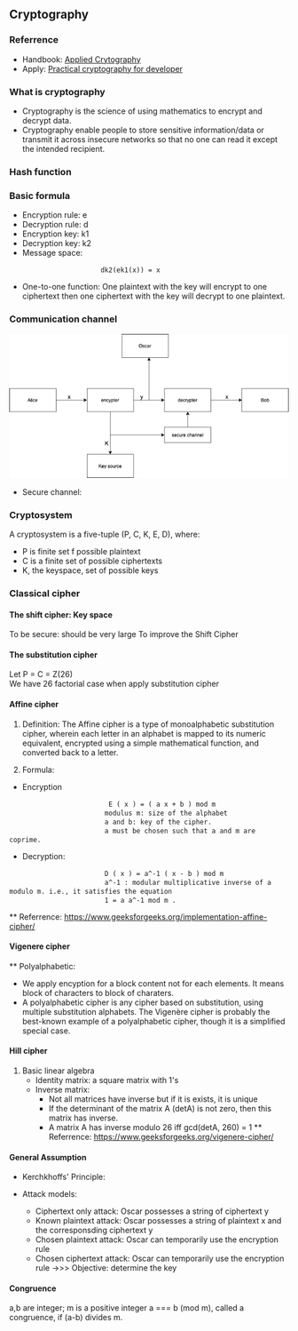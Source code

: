 ## Cryptography

### Referrence 
- Handbook: [Applied Crytography](http://cacr.uwaterloo.ca/hac/)
- Apply: [Practical cryptography for developer](https://cryptobook.nakov.com/)

### What is cryptography
- Cryptography is the science of using mathematics to encrypt and decrypt data.
- Cryptography enable people to store sensitive information/data or transmit it across insecure networks so that
no one can read it except the intended recipient.
  
### Hash function



### Basic formula
- Encryption rule: e
- Decryption rule: d
- Encryption key: k1
- Decryption key: k2
- Message space:
```
                       dk2(ek1(x)) = x
```

- One-to-one function: One plaintext with the key will encrypt to one ciphertext then one 
ciphertext with the key will decrypt to one plaintext.

### Communication channel
![image info](./encrypt_flow.png)

- Secure channel:

### Cryptosystem
A cryptosystem is a five-tuple (P, C, K, E, D), where:
- P is finite set f possible plaintext
- C is a finite set of possible ciphertexts
- K, the keyspace, set of possible keys


### Classical cipher 
#### The shift cipher: Key space
To be secure: should be very large
To improve the Shift Cipher 

#### The substitution cipher
Let P = C = Z(26) \
We have 26 factorial case when apply substitution cipher

#### Affine cipher
1. Definition: 
The Affine cipher is a type of monoalphabetic substitution cipher, wherein each letter in an alphabet is mapped to its numeric equivalent, encrypted using a simple mathematical function, and converted back to a letter.

2. Formula:
- Encryption

```
                         E ( x ) = ( a x + b ) mod m 
                        modulus m: size of the alphabet
                        a and b: key of the cipher.
                        a must be chosen such that a and m are coprime.
```
- Decryption:
```
                        D ( x ) = a^-1 ( x - b ) mod m
                        a^-1 : modular multiplicative inverse of a modulo m. i.e., it satisfies the equation
                        1 = a a^-1 mod m .
```

** Referrence: https://www.geeksforgeeks.org/implementation-affine-cipher/

#### Vigenere cipher

** Polyalphabetic:
- We apply encyption for a block content not for each elements. It means block of characters to block of charaters.
- A polyalphabetic cipher is any cipher based on substitution, using multiple substitution alphabets. The Vigenère cipher is probably the best-known example of a polyalphabetic cipher, though it is a simplified special case.


#### Hill cipher
1. Basic linear algebra
    - Identity matrix: a square matrix with 1's 
    - Inverse matrix:
        - Not all matrices have inverse but if it is exists, it is unique
        - If the determinant of the matrix A (detA) is not zero, then this matrix has inverse. 
        - A matrix A has inverse modulo 26 iff gcd(detA, 260) = 1 
** Referrence: https://www.geeksforgeeks.org/vigenere-cipher/

#### General Assumption
- Kerchkhoffs' Principle: 

- Attack models:
    - Ciphertext only attack: Oscar possesses a string of ciphertext y
    - Known plaintext attack:  Oscar possesses a string of plaintext x and the corresponsding ciphertext y
    - Chosen plaintext attack: Oscar can temporarily use the encryption rule
    - Chosen ciphertext attack: Oscar can temporarily use the encryption rule
    ->>> Objective: determine the key

#### Congruence
a,b are integer; m is a positive integer a === b (mod m), called a congruence, if (a-b) 
divides m.




